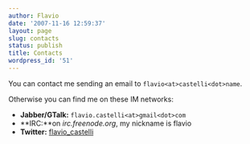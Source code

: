```yaml
---
author: Flavio
date: '2007-11-16 12:59:37'
layout: page
slug: contacts
status: publish
title: Contacts
wordpress_id: '51'
---
```


You can contact me sending an email to `flavio<at>castelli<dot>name`.

Otherwise you can find me on these IM networks:

  * **Jabber/GTalk:** `flavio.castelli<at>gmail<dot>com`
  * **IRC:**on _irc.freenode.org_, my nickname is flavio
  * **Twitter:** [flavio_castelli](http://twitter.com/flavio_castelli)

